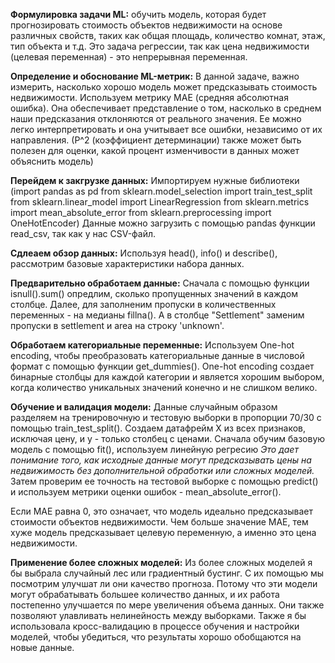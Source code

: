 **Формулировка задачи ML:**  обучить модель, которая будет прогнозировать стоимость объектов недвижимости на основе различных свойств, таких как общая площадь, количество комнат, этаж, тип объекта и т.д. Это задача регрессии, так как цена недвижимости (целевая переменная) - это непрерывная переменная.

**Определение и обоснование ML-метрик:** В данной задаче, важно измерить, насколько хорошо модель может предсказывать стоимость недвижимости. Используем метрику  MAE (средняя абсолютная ошибка). Она обеспечивает представление о том, насколько в среднем наши предсказания отклоняются от реального значения. Ее можно легко интерпретировать и она учитывает все ошибки, независимо от их направления. 
(Р^2 (коэффициент детерминации) также может быть полезен для оценки, какой процент изменчивости в данных может объяснить модель)

**Перейдем к закгрузке данных:** Импортируем нужные библиотеки (import pandas as pd
from sklearn.model_selection import train_test_split
from sklearn.linear_model import LinearRegression
from sklearn.metrics import mean_absolute_error
from sklearn.preprocessing import OneHotEncoder) 
Данные можно загрузить с помощью pandas функции read_csv, так как у нас CSV-файл.

**Сдлеаем обзор данных:** Используя head(), info() и describe(), рассмотрим базовые характеристики набора данных. 

**Предварительно обработаем данные:** Сначала с помощью функции isnull().sum() опредлим, сколько пропущенных значений в каждом столбце. Далее, для заполненим пропуски в  количественных переменных - на медианы fillna(). А в столбце "Settlement" заменим пропуски в settlement и area на строку 'unknown'.

**Обработаем категориальные переменные:** Используем One-hot encoding, чтобы преобразовать категориальные данные в числовой формат с помощью функции get_dummies(). One-hot encoding создает бинарные столбцы для каждой категории и является хорошим выбором, когда количество уникальных значений конечно и не слишком велико.

**Обучение и валидация модели:** Данные случайным образом разделяем на тренировочную и тестовую выборки в пропорции 70/30 с помощью train_test_split(). Создаем датафрейм X из всех признаков, исключая цену, и y - только столбец с ценами. Сначала обучим базовую модель с помощью fit(), используем линейную регресию *Это дает понимание того, как исходные данные могут предсказывать цены на недвижимость без дополнительной обработки или сложных моделей.*  Затем проверим ее точность на тестовой выборке с помощью predict() и используем метрики оценки ошибок -  mean_absolute_error().
 
Если MAE равна 0, это означает, что модель идеально предсказывает стоимости объектов недвижимости. Чем больше значение MAE, тем хуже модель предсказывает целевую переменную, а именно это цена недвижимости.

**Применение более сложных моделей:** Из более сложных моделей я бы выбрала случайный лес или градиентный бустинг. С их помощью мы посмотрим улучшат ли они качество прогноза. Потому что эти модели  могут обрабатывать большее количество данных, и их работа постепенно улучшается по мере увеличения объема данных. Они также позволяют улавливать нелинейность между выборками. 
Также я бы использовала кросс-валидацию в процессе обучения и настройки моделей, чтобы убедиться, что результаты хорошо обобщаются на новые данные.
